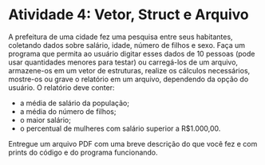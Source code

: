 # Atividade 4: Vetor, Struct e Arquivo

A prefeitura de uma cidade fez uma pesquisa entre seus habitantes, coletando dados sobre salário, idade, número de filhos e sexo.  Faça um programa que permita ao usuário digitar esses dados de 10 pessoas (pode usar quantidades menores para testar) ou carregá-los de um arquivo, armazene-os em um vetor de estruturas, realize os cálculos necessários, mostre-os ou grave o relatório em um arquivo, dependendo da opção do usuário. O relatório deve conter:

- a média de salário da população;
- a média do número de filhos;
- o maior salário;
- o percentual de mulheres com salário superior a R$1.000,00.

Entregue um arquivo PDF com uma breve descrição do que você fez e com prints do código e do programa funcionando.